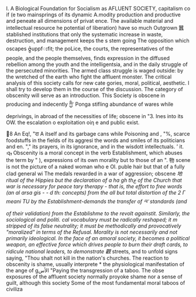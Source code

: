 I. A Biological Foundation
for Socialism
as AFLUENT SOCIETY, capitalism co if (e two mainsprings of its dynamic A.modity production and productive and peneate all dimensions of privat ence. The available material and intellectual resource
he potential of liberation) have so much Outgrown 蠶 stablished institutions that only the systematic increase in waste, destruction, and management keeps the s stem going The opposition which oscapes ဇွဲuppfးfit; the poLice, the courts, the representatives of the people, and the people themselves, finds expression in the diffused rebellion among the youth and the intelligentsia, and in the daily struggle of the persecuted minorities. The armed class struggle is waged outside: by the wretched of the earth who fight the affluent monster.
The critical analysis of this society calls for new cate gories, moral, political, aesthetic. I shall try to develop them in the course of the discussion. The category of obscenity will serve as an introduction.
This Society is obscene in producing and indecently ཀྱི་ Ponga stifling abundance of wares while deprivings, in abroad of the necessities of life; obscene in "3.
Ines into its OW. the escalation o exploitation οίη e and public exist.
 
 
8 An Eq!, "दा
A
itself and its garbage cans while Poisoning and , "%, scarce foodstuffs in the fields of its aggresi the words and smiles of its politicians and en. "," its prayers, in its ignorance, and in the wisdott intellectuals. ’ it. ܃qܙ
Obscenity is a moral concept in the verb Establishment, which abuses the term by " ), expressions of its own morality but to those of an ". 物 scene is not the picture of a naked woman who e Ol. puble hair but that of a fully clad general wi The medals rewarded in a war of aggression; obscene *地 ritual of the Hippies but the declaration of a ha gh thع of the Church that war is necessary for peace
tary therapy - that is, the effort to free words (an
al arsa
gis - - d th: concepts) from the all but total distortion of the 2
Г meani TU by the Establishment-demands the transfer of ལ་ standards (and of their validation) from the Establishme to the revolt againstit. Similarly, the sociological and politi. cal vocabulary must be radically reshaped; it m stripped of its false neutrality; it must be methodically and provocatively "moralized" in terms of the Refusal. Morality is not necessarily and not primarily ideological. In the face of an amoral society, it becomes a political weapon, an effective force which drives people to burn their draft cards, to ridicule national leaders, to demonstrate 觀* streets, and to unfold signs saying, "Thou shalt not kill in the nation's churches.
The reaction to obscenity is shame, usually interprete * the physiological manifestation of the ange of gالأس
"Paying the transgression of a taboo. The obse exposures of the affluent society normally proyoke shame nor a sense of guilt, although this society Some of the most fundamental moral taboos of civiliza
